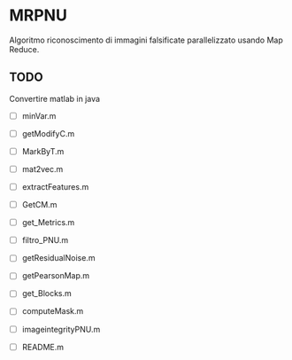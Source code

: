 # MRPNU
 Algoritmo riconoscimento di immagini falsificate parallelizzato usando Map Reduce.

 ## TODO
Convertire matlab in java

- [ ] minVar.m 
- [ ] getModifyC.m
- [ ] MarkByT.m
- [ ] mat2vec.m
- [ ] extractFeatures.m
- [ ] GetCM.m
- [ ] get_Metrics.m
- [ ] filtro_PNU.m
- [ ] getResidualNoise.m
- [ ] getPearsonMap.m
- [ ] get_Blocks.m
- [ ] computeMask.m
- [ ] imageintegrityPNU.m
- [ ] README.m


